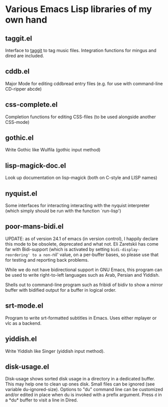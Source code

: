 Various Emacs Lisp libraries of my own hand
===========================================

taggit.el
---------
Interface to [taggit](http://github.com/ft/taggit) to tag music files.
Integration functions for mingus and dired are included.

cddb.el
-------
Major Mode for editing cddbread entry files (e.g. for use with command-line CD-ripper abcde)

css-complete.el
---------------
Completion functions for editing CSS-files (to be used alongside another CSS-mode)

gothic.el
---------
Write Gothic like Wulfila (gothic input method)

lisp-magick-doc.el
------------------
Look up documentation on lisp-magick (both on C-style and LISP names)

nyquist.el
----------
Some interfaces for interacting interacting with the nyquist interpreter (which
simply should be run with the function `run-lisp')

poor-mans-bidi.el
-----------------
UPDATE: as of version 24.1 of emacs (in version control), I happily declare this mode to be obsolete, deprecated and what not. Eli Zaretskii has come far with Bidi-support (which is activated by setting `bidi-display-reordering' to a non-`nil' value, on a per-buffer bases, so please use that for testing and reporting back problems. 

While we do not have bidirectional support in GNU Emacs, this program can be used to write right-to-left languages such as Arab, Persian and Yiddish.

Shells out to command-line program such as fribidi of bidiv to show a mirror buffer with bidified output for a buffer in logical order.

srt-mode.el
-----------
Program to write srt-formatted subtitles in Emacs. Uses either mplayer or vlc as a backend. 

yiddish.el
----------
Write Yiddish like Singer (yiddish input method).

disk-usage.el
-------------
Disk-usage shows sorted disk usage in a directory in a dedicated
buffer. This may help one to clean up ones disk. Small files can be
ignored (see variable du-ignored-size). Options to "du" command
line can be customized and/or edited in place when du is invoked
with a prefix argument. Press `d` in a \*du\* buffer to visit a line
in Dired.
